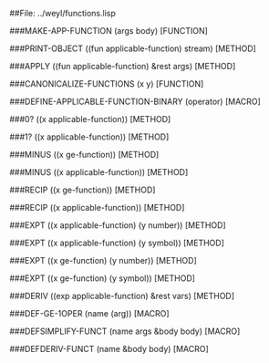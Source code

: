 
##File: ../weyl/functions.lisp 


###MAKE-APP-FUNCTION (args body)                                     [FUNCTION]

###PRINT-OBJECT ((fun applicable-function) stream)                     [METHOD]

###APPLY ((fun applicable-function) &rest args)                        [METHOD]

###CANONICALIZE-FUNCTIONS (x y)                                      [FUNCTION]

###DEFINE-APPLICABLE-FUNCTION-BINARY (operator)                         [MACRO]

###0? ((x applicable-function))                                        [METHOD]

###1? ((x applicable-function))                                        [METHOD]

###MINUS ((x ge-function))                                             [METHOD]

###MINUS ((x applicable-function))                                     [METHOD]

###RECIP ((x ge-function))                                             [METHOD]

###RECIP ((x applicable-function))                                     [METHOD]

###EXPT ((x applicable-function) (y number))                           [METHOD]

###EXPT ((x applicable-function) (y symbol))                           [METHOD]

###EXPT ((x ge-function) (y number))                                   [METHOD]

###EXPT ((x ge-function) (y symbol))                                   [METHOD]

###DERIV ((exp applicable-function) &rest vars)                        [METHOD]

###DEF-GE-1OPER (name (arg))                                            [MACRO]

###DEFSIMPLIFY-FUNCT (name args &body body)                             [MACRO]

###DEFDERIV-FUNCT (name &body body)                                     [MACRO]
